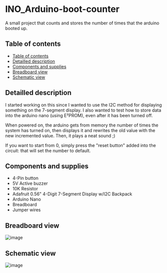 # INO_Arduino-boot-counter

A small project that counts and stores the number of times that the arduino booted up.

## Table of contents

- [Table of contents](#table-of-contents)
- [Detailled description](#detailled-description)
- [Components and supplies](#components-and-supplies)
- [Breadboard view](#breadboard-view)
- [Schematic view](#schematic-view)

## Detailled description

I started working on this since I wanted to use the I2C method for displaying something on the 7-segment display.
I also wanted to test how to store data into the arduino nano (using E²PROM), even after it has been turned off.

When powered on, the arduino gets from memory the number of times the system has turned on, then displays it and rewrites the old value with the new incremented value. Then, it plays a neat sound ;)

If you want to start from 0, simply press the "reset button" added into the circuit: that will set the number to default.

## Components and supplies

- 4-Pin button
- 5V Active buzzer
- 10K Resistor
- Adafruit 0.56" 4-Digit 7-Segment Display w/I2C Backpack
- Arduino Nano
- Breadboard
- Jumper wires

## Breadboard view

![image](https://user-images.githubusercontent.com/56207146/165314665-9cd131b1-2862-4487-8667-d78e67cd936c.png)

## Schematic view

![image](https://user-images.githubusercontent.com/56207146/165314725-b492cc9c-42a6-45ab-9d12-a57647bf8cd3.png)
